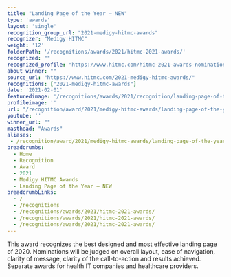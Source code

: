 ```yaml
---
title: "Landing Page of the Year – NEW"
type: 'awards'
layout: 'single'
recognition_group_url: "2021-medigy-hitmc-awards"
recognizer: "Medigy HITMC"
weight: '12'
folderPath: '/recognitions/awards/2021/hitmc-2021-awards/'
recognized: ""
recognized_profile: "https://www.hitmc.com/hitmc-2021-awards-nominations/"
about_winner: ""
source_url: "https://www.hitmc.com/2021-medigy-hitmc-awards/"
recognitions: ["2021-medigy-hitmc-awards"]
date: '2021-02-01'
featuredimage: '/recognitions/awards/2021/recognition/landing-page-of-the-year.jpg'
profileimage: ''
url: "/recognition/award/2021/medigy-hitmc-awards/landing-page-of-the-year"
youtube: ''
winner_url: ""
masthead: "Awards"
aliases:
 - /recognition/award/2021/medigy-hitmc-awards/landing-page-of-the-year
breadcrumbs:
  - Home
  - Recognition
  - Award
  - 2021
  - Medigy HITMC Awards
  - Landing Page of the Year – NEW
breadcrumbLinks:
  - /
  - /recognitions
  - /recognitions/awards/2021/hitmc-2021-awards/
  - /recognitions/awards/2021/hitmc-2021-awards/
  - /recognitions/awards/2021/hitmc-2021-awards/
---
```


This award recognizes the best designed and most effective landing page of 2020. Nominations will be judged on overall layout, ease of navigation, clarity of message, clarity of the call-to-action and results achieved. Separate awards for health IT companies and healthcare providers.